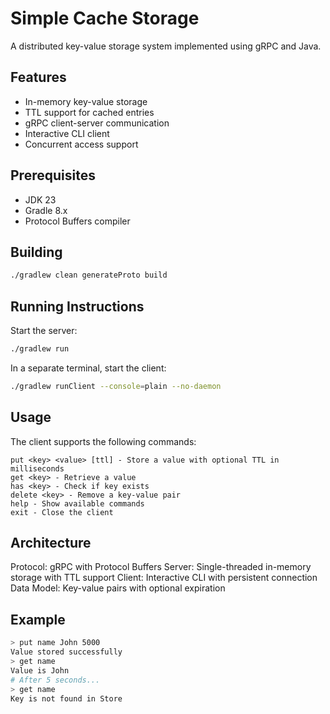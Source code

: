 # Simple Cache Storage

A distributed key-value storage system implemented using gRPC and Java.

## Features

- In-memory key-value storage
- TTL support for cached entries 
- gRPC client-server communication
- Interactive CLI client
- Concurrent access support

## Prerequisites

- JDK 23
- Gradle 8.x
- Protocol Buffers compiler

## Building

```bash
./gradlew clean generateProto build
```

## Running Instructions
Start the server:
```bash
./gradlew run
```
In a separate terminal, start the client:
```bash
./gradlew runClient --console=plain --no-daemon
```

## Usage

The client supports the following commands:
```
put <key> <value> [ttl] - Store a value with optional TTL in milliseconds
get <key> - Retrieve a value
has <key> - Check if key exists
delete <key> - Remove a key-value pair
help - Show available commands
exit - Close the client
```

## Architecture

Protocol: gRPC with Protocol Buffers
Server: Single-threaded in-memory storage with TTL support
Client: Interactive CLI with persistent connection
Data Model: Key-value pairs with optional expiration

## Example

```bash
> put name John 5000
Value stored successfully
> get name
Value is John
# After 5 seconds...
> get name
Key is not found in Store
```